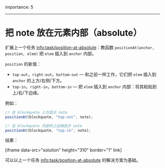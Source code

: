 importance: 5

---

# 把 note 放在元素内部（absolute）

扩展上一个任务 <info:task/position-at-absolute>：教函数 `positionAt(anchor, position, elem)` 把 `elem` 插入到 `anchor` 内部。

`position` 的新值：

- `top-out`，`right-out`，`bottom-out` — 和之前一样工作，它们把 `elem` 插入到 `anchor` 的上方/右侧/下方。
- `top-in`，`right-in`，`bottom-in` — 把 `elem` 插入到 `anchor` 内部：将其粘贴到上/右/下边缘。

例如：

```js
// 在 blockquote 上方显示 note
positionAt(blockquote, "top-out", note);

// 在 blockquote 内部的上边缘显示 note
positionAt(blockquote, "top-in", note);
```

结果：

[iframe data-src="solution" height="310" border="1" link]

可以以上一个任务 <info:task/position-at-absolute> 的解决方案为基础。
